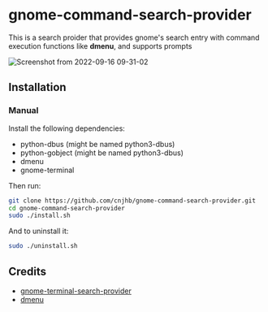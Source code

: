 # gnome-command-search-provider
This is a search proider that provides gnome's search entry with command execution functions like **dmenu**, and supports prompts

![Screenshot from 2022-09-16 09-31-02](https://user-images.githubusercontent.com/42379289/190537448-ae6b7f25-059a-4c71-aef6-87f6a6d44ed2.png)

## Installation

### Manual


Install the following dependencies:

- python-dbus (might be named python3-dbus)
- python-gobject (might be named python3-dbus)
- dmenu
- gnome-terminal

Then run:
``` bash
git clone https://github.com/cnjhb/gnome-command-search-provider.git
cd gnome-command-search-provider
sudo ./install.sh
```

And to uninstall it:
``` bash
sudo ./uninstall.sh
```

## Credits

- [gnome-terminal-search-provider](https://github.com/Cacaonut/gnome-terminal-search-provider)
- [dmenu](http://tools.suckless.org/dmenu/)
